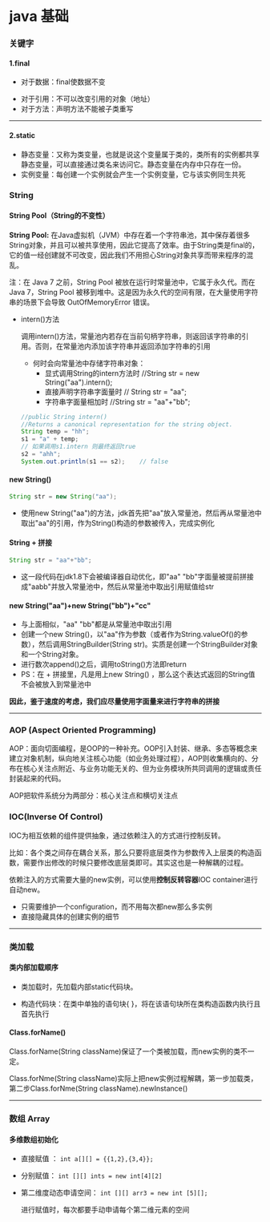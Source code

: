 # java 基础

### 关键字

#### 1.final
- 对于数据：final使数据不变

* 对于引用：不可以改变引用的对象（地址）
* 对于方法：声明方法不能被子类重写

- - - -
#### 2.static

* 静态变量：又称为类变量，也就是说这个变量属于类的，类所有的实例都共享静态变量，可以直接通过类名来访问它。静态变量在内存中只存在一份。
* 实例变量：每创建一个实例就会产生一个实例变量，它与该实例同生共死




###  String 

#### String Pool（String的不变性）

 **String Pool:** 在Java虚拟机（JVM）中存在着一个字符串池，其中保存着很多String对象，并且可以被共享使用，因此它提高了效率。由于String类是final的，它的值一经创建就不可改变，因此我们不用担心String对象共享而带来程序的混乱。

注：在 Java 7 之前，String Pool 被放在运行时常量池中，它属于永久代。而在 Java 7，String Pool 被移到堆中。这是因为永久代的空间有限，在大量使用字符串的场景下会导致 OutOfMemoryError 错误。

- intern()方法

  调用intern()方法，常量池内若存在当前句柄字符串，则返回该字符串的引用。否则，在常量池内添加该字符串并返回添加字符串的引用

  - 何时会向常量池中存储字符串对象：
    - 显式调用String的intern方法时 //String str = new String("aa").intern();
    - 直接声明字符串字面量时 // String str = "aa";
    - 字符串字面量相加时 //String str = "aa"+"bb";

  ```java
  //public String intern() 
  //Returns a canonical representation for the string object.
  String temp = "hh";
  s1 = "a" + temp;
  // 如果调用s1.intern 则最终返回true
  s2 = "ahh";
  System.out.println(s1 == s2);    // false
  ```


#### new String()

```java
String str = new String("aa");
```

- 使用new String("aa")的方法，jdk首先把"aa"放入常量池，然后再从常量池中取出"aa"的引用，作为String()构造的参数被传入，完成实例化

#### String + 拼接

```java
String str = "aa"+"bb"; 
```

- 这一段代码在jdk1.8下会被编译器自动优化，即"aa" "bb"字面量被提前拼接成"aabb"并放入常量池中，然后从常量池中取出引用赋值给str

#### new String("aa")+new String("bb")+"cc"

- 与上面相似，"aa" "bb"都是从常量池中取出引用
- 创建一个new String()，以"aa"作为参数（或者作为String.valueOf()的参数），然后调用StringBuilder(String str)。实质是创建一个StringBuilder对象和一个String对象。
- 进行数次append()之后，调用toString()方法即return
- PS：在 + 拼接里，凡是用上new String() ，那么这个表达式返回的String值不会被放入到常量池中

**因此，鉴于速度的考虑，我们应尽量使用字面量来进行字符串的拼接**

------

### AOP (Aspect Oriented Programming)

AOP：面向切面编程，是OOP的一种补充。OOP引入封装、继承、多态等概念来建立对象机制，纵向地关注核心功能（如业务处理过程），AOP则收集横向的、分布在核心关注点附近、与业务功能无关的、但为业务模块所共同调用的逻辑或责任封装起来的代码。

AOP把软件系统分为两部分：核心关注点和横切关注点

### IOC(Inverse Of Control)

IOC为相互依赖的组件提供抽象，通过依赖注入的方式进行控制反转。

比如：各个类之间存在耦合关系，那么只要将底层类作为参数传入上层类的构造函数，需要作出修改的时候只要修改底层类即可。其实这也是一种解耦的过程。

依赖注入的方式需要大量的new实例，可以使用**控制反转容器**IOC container进行自动new。

- 只需要维护一个configuration，而不用每次都new那么多实例
- 直接隐藏具体的创建实例的细节

------



### 类加载

#### 类内部加载顺序

- 类加载时，先加载内部static代码块。

- 构造代码块：在类中单独的语句块{ }，将在该语句块所在类构造函数内执行且首先执行

#### Class.forName()

Class.forName(String className)保证了一个类被加载，而new实例的类不一定。

Class.forNme(String className)实际上把new实例过程解耦，第一步加载类，第二步Class.forNme(String className).newInstance()



------

### 数组 Array

#### 多维数组初始化

- 直接赋值 ： `int a[][] = {{1,2},{3,4}};`

- 分别赋值：  `int [][] ints = new int[4][2]` 

- 第二维度动态申请空间： `int [][] arr3 = new int [5][];`

  进行赋值时，每次都要手动申请每个第二维元素的空间